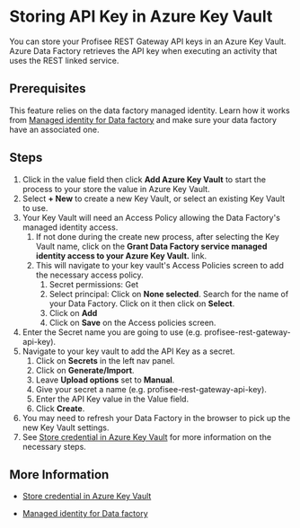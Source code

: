 Storing API Key in Azure Key Vault
=========================================

You can store your Profisee REST Gateway API keys in an Azure Key Vault. Azure Data Factory retrieves the API key when executing an activity that uses the REST linked service.

Prerequisites
-------------
This feature relies on the data factory managed identity. Learn how it works from [Managed identity for Data factory](https://docs.microsoft.com/en-us/azure/data-factory/data-factory-service-identity) and make sure your data factory have an associated one.

Steps
-----
1. Click in the value field then click **Add Azure Key Vault** to start the process to your store the value in Azure Key Vault.  
2. Select **+ New** to create a new Key Vault, or select an existing Key Vault to use. 
3. Your Key Vault will need an Access Policy allowing the Data Factory's managed identity access.
   1. If not done during the create new process, after selecting the Key Vault name, click on the **Grant Data Factory service managed identity access to your Azure Key Vault.** link.
   2. This will navigate to your key vault's Access Policies screen to add the necessary access policy.
	  1. Secret permissions: Get
	  2. Select principal: Click on **None selected**.  Search for the name of your Data Factory.  Click on it then click on **Select**.
	  3. Click on **Add**
	  4. Click on **Save** on the Access policies screen.
4. Enter the Secret name you are going to use (e.g. profisee-rest-gateway-api-key).
5. Navigate to your key vault to add the API Key as a secret. 
   1. Click on **Secrets** in the left nav panel.
   2. Click on **Generate/Import**.
   3. Leave **Upload options** set to **Manual**.
   4. Give your secret a name (e.g. profisee-rest-gateway-api-key).
   5. Enter the API Key value in the Value field.
   6. Click **Create**.
6. You may need to refresh your Data Factory in the browser to pick up the new Key Vault settings.
7. See [Store credential in Azure Key Vault](https://docs.microsoft.com/en-us/azure/data-factory/store-credentials-in-key-vault) for more information on the necessary steps.


More Information
----------------

-	[Store credential in Azure Key Vault](https://docs.microsoft.com/en-us/azure/data-factory/store-credentials-in-key-vault)

-   [Managed identity for Data factory](https://docs.microsoft.com/en-us/azure/data-factory/data-factory-service-identity) 

